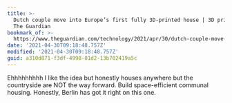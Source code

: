 ```yaml
---
title: >-
  Dutch couple move into Europe’s first fully 3D-printed house | 3D printing |
  The Guardian
bookmark_of: >-
  https://www.theguardian.com/technology/2021/apr/30/dutch-couple-move-into-europe-first-fully-3d-printed-house-eindhoven
date: '2021-04-30T09:18:48.757Z'
modified: '2021-04-30T09:18:48.757Z'
guid: a310d871-f3df-4998-81d2-13b702419a5c
---
```

Ehhhhhhhhh I like the idea but honestly houses anywhere but the countryside are NOT the way forward. Build space-efficient communal housing. Honestly, Berlin has got it right on this one.
